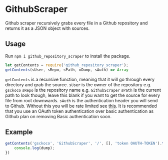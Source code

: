 # GithubScraper
Github scraper recursively grabs every file in a Github repository and returns it as a JSON object with sources. 

## Usage
Run `npm i github_repository_scraper` to install the package.

```js
let getContents = require('github_repository_scraper');
getContents(sUser, sRepo, sPath, oDump, sAuth) => Array
```
`getContents` is a recursive function, meaning that it will go through every directory and grab the source.
`sUser` is the owner of the repository e.g. `gsckoco`
`sRepo` is the repository name e.g. `GithubScraper`
`sPath` is the current path to look though, leave this blank if you want to get the source for every file from root downwards.
`sAuth` is the authentication header you will send to Github. Without this you will be rate limited see [this](https://developer.github.com/v3/#rate-limiting). It is recommended that you use an OAuth token authentication over basic authentication as Github plan on removing Basic authentication soon.

## Example
```js
getContents('gsckoco', 'GithubScraper', '/', [], 'token OAUTH-TOKEN').then(dump  => {
	console.log(dump);
})
```
